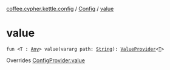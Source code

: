[coffee.cypher.kettle.config](../index.md) / [Config](index.md) / [value](./value.md)

# value

`fun <T : `[`Any`](https://kotlinlang.org/api/latest/jvm/stdlib/kotlin/-any/index.html)`> value(vararg path: `[`String`](https://kotlinlang.org/api/latest/jvm/stdlib/kotlin/-string/index.html)`): `[`ValueProvider`](../../coffee.cypher.kettle.config.value/-value-provider/index.md)`<`[`T`](value.md#T)`>`

Overrides [ConfigProvider.value](../-config-provider/value.md)


